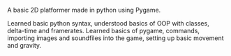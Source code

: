 A basic 2D platformer made in python using Pygame.


Learned basic python syntax, understood basics of OOP with classes, delta-time and framerates.
Learned basics of pygame, commands, importing images and soundfiles into the game, setting up basic movement and gravity.
